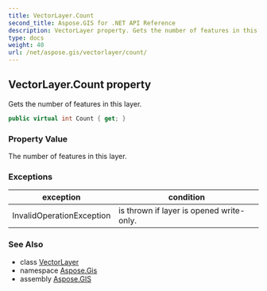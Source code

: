 ```yaml
---
title: VectorLayer.Count
second_title: Aspose.GIS for .NET API Reference
description: VectorLayer property. Gets the number of features in this layer.
type: docs
weight: 40
url: /net/aspose.gis/vectorlayer/count/
---
```

## VectorLayer.Count property

Gets the number of features in this layer.

```csharp
public virtual int Count { get; }
```

### Property Value

The number of features in this layer.

### Exceptions

| exception | condition |
| --- | --- |
| InvalidOperationException | is thrown if layer is opened write-only. |

### See Also

* class [VectorLayer](../)
* namespace [Aspose.Gis](../../vectorlayer/)
* assembly [Aspose.GIS](../../../)


